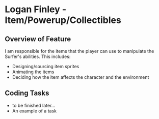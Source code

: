# Logan Finley - Item/Powerup/Collectibles

## Overview of Feature

I am responsible for the items that the player can use to manipulate the Surfer's abilities. This includes:
- Designing/sourcing item sprites
- Animating the items
- Deciding how the item affects the character and the environment


## Coding Tasks
- to be finished later...
- An example of a task
